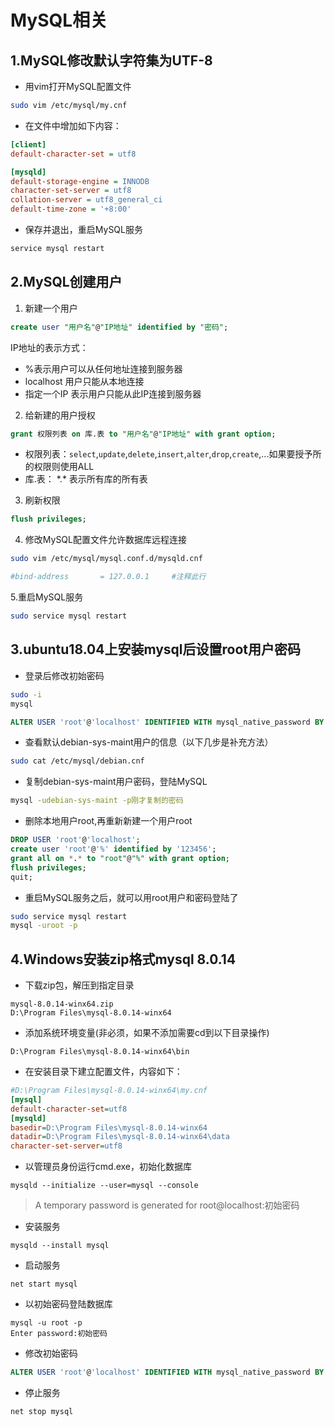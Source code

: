 # MySQL相关

## 1.MySQL修改默认字符集为UTF-8

+ 用vim打开MySQL配置文件

```bash
sudo vim /etc/mysql/my.cnf
```

+ 在文件中增加如下内容：

```ini
[client]
default-character-set = utf8

[mysqld]
default-storage-engine = INNODB
character-set-server = utf8
collation-server = utf8_general_ci
default-time-zone = '+8:00'
```

+ 保存并退出，重启MySQL服务

```bash
service mysql restart
```

## 2.MySQL创建用户

1. 新建一个用户

```sql
create user "用户名"@"IP地址" identified by "密码";
```

IP地址的表示方式：

+ %表示用户可以从任何地址连接到服务器
+ localhost 用户只能从本地连接
+ 指定一个IP 表示用户只能从此IP连接到服务器

2. 给新建的用户授权

```sql
grant 权限列表 on 库.表 to "用户名"@"IP地址" with grant option;
```

+ 权限列表：```select```,```update```,```delete```,```insert```,```alter```,```drop```,```create```,...如果要授予所的权限则使用ALL
+ 库.表： \*.* 表示所有库的所有表

3. 刷新权限

```sql
flush privileges;
```

4. 修改MySQL配置文件允许数据库远程连接

```bash
sudo vim /etc/mysql/mysql.conf.d/mysqld.cnf
```

```ini
#bind-address		= 127.0.0.1		#注释此行
```

5.重启MySQL服务

```bash
sudo service mysql restart
```

## 3.ubuntu18.04上安装mysql后设置root用户密码

+ 登录后修改初始密码

```bash
sudo -i
mysql
```

```sql
ALTER USER 'root'@'localhost' IDENTIFIED WITH mysql_native_password BY '123456';
```


+ 查看默认debian-sys-maint用户的信息（以下几步是补充方法）

```bash
sudo cat /etc/mysql/debian.cnf
```

+ 复制debian-sys-maint用户密码，登陆MySQL

```bash
mysql -udebian-sys-maint -p刚才复制的密码
```

+ 删除本地用户root,再重新新建一个用户root

```sql
DROP USER 'root'@'localhost';  
create user 'root'@'%' identified by '123456';  
grant all on *.* to "root"@"%" with grant option;
flush privileges;  
quit;
```

+ 重启MySQL服务之后，就可以用root用户和密码登陆了

```bash
sudo service mysql restart
mysql -uroot -p
```

## 4.Windows安装zip格式mysql 8.0.14

+ 下载zip包，解压到指定目录

```
mysql-8.0.14-winx64.zip
D:\Program Files\mysql-8.0.14-winx64
```

+ 添加系统环境变量(非必须，如果不添加需要cd到以下目录操作)

```
D:\Program Files\mysql-8.0.14-winx64\bin
```

+ 在安装目录下建立配置文件，内容如下：

```ini
#D:\Program Files\mysql-8.0.14-winx64\my.cnf
[mysql]
default-character-set=utf8
[mysqld]
basedir=D:\Program Files\mysql-8.0.14-winx64
datadir=D:\Program Files\mysql-8.0.14-winx64\data
character-set-server=utf8
```

+ 以管理员身份运行cmd.exe，初始化数据库

```
mysqld --initialize --user=mysql --console
```

> A temporary password is generated for root@localhost:初始密码

+ 安装服务

```
mysqld --install mysql
```

+ 启动服务

```
net start mysql
```

+ 以初始密码登陆数据库

```
mysql -u root -p
Enter password:初始密码
```

+ 修改初始密码

```sql
ALTER USER 'root'@'localhost' IDENTIFIED WITH mysql_native_password BY '123456';
```

+ 停止服务

```
net stop mysql
```

